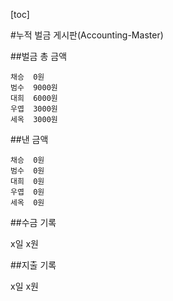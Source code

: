 [toc]

#누적 벌금 게시판(Accounting-Master)

##벌금 총 금액

	채승	0원
	범수	9000원
	대희	6000원
	우엽	3000원
	세옥	3000원

##낸 금액

	채승	0원
	범수	0원
	대희	0원
	우엽	0원
	세옥	0원

##수금 기록

x일 x원

##지출 기록

x일 x원